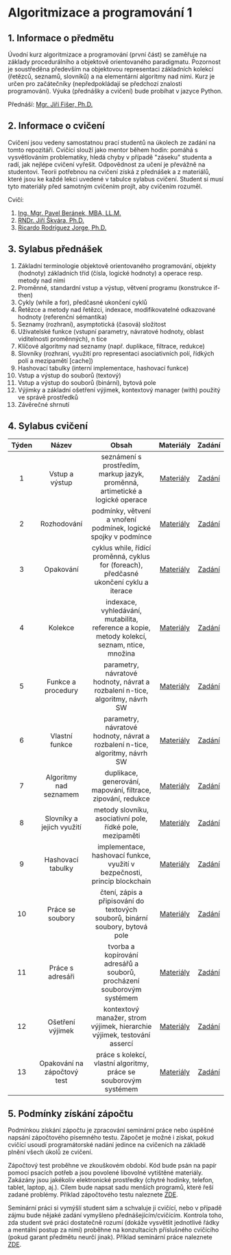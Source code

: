 # Algoritmizace a programování 1

## 1. Informace o předmětu

Úvodní kurz algoritmizace a programování (první část) se zaměřuje na základy procedurálního a objektově orientovaného paradigmatu. Pozornost je soustředěna především na objektovou representaci základních kolekcí (řetězců, seznamů, slovníků) a na elementární algoritmy nad nimi. Kurz je určen pro začátečníky (nepředpokládají se předchozí znalosti programování). Výuka (přednášky a cvičení) bude probíhat v jazyce Python.

Přednáší: [Mgr. Jiří Fišer, Ph.D.](https://ki.ujep.cz/cs/personalni-slozeni/jiri-fiser/)

## 2. Informace o cvičení

Cvičení jsou vedeny samostatnou prací studentů na úkolech ze zadání na tomto repozitáři. Cvičící slouží jako mentor během hodin: pomáhá s vysvětlováním problematiky, hledá chyby v případě "záseku" studenta a radí, jak nejlépe cvičení vyřešit. Odpovědnost za učení je převážně na studentovi. Teorii potřebnou na cvičení získá z přednášek a z materiálů, které jsou ke každé lekci uvedené v tabulce sylabus cvičení. Student si musí tyto materiály před samotným cvičením projít, aby cvičením rozuměl.

Cvičí:
1. [Ing. Mgr. Pavel Beránek, MBA, LL.M.](https://ki.ujep.cz/cs/personalni-slozeni/pavel-beranek/)
2. [RNDr. Jiří Škvára, Ph.D.](https://ki.ujep.cz/cs/personalni-slozeni/jiri-skvara/)
3. [Ricardo Rodríguez Jorge, Ph.D.](https://ki.ujep.cz/cs/personalni-slozeni/ricardo-rodriguez-jorge/)

## 3. Sylabus přednášek

1. Základní terminologie objektově orientovaného programování, objekty (hodnoty) základních tříd (čísla, logické hodnoty) a operace resp. metody nad nimi
2. Proměnné, standardní vstup a výstup, větvení programu (konstrukce if-then)
3. Cykly (while a for), předčasné ukončení cyklů
4. Řetězce a metody nad řetězci, indexace, modifikovatelné odkazované hodnoty (referenční sémantika)
5. Seznamy (rozhraní), asymptotická (časová) složitost
6. Uživatelské funkce (vstupní parametry, návratové hodnoty, oblast viditelnosti proměnných), n tice
7. Klíčové algoritmy nad seznamy (např. duplikace, filtrace, redukce)
8. Slovníky (rozhraní, využití pro representaci asociativních polí, řídkých polí a mezipamětí [cache])
9. Hashovací tabulky (interní implementace, hashovací funkce)
10. Vstup a výstup do souborů (textový)
11. Vstup a výstup do souborů (binární), bytová pole
12. Výjimky a základní ošetření výjimek, kontextový manager (with) použitý ve správě prostředků
13. Závěrečné shrnutí

## 4. Sylabus cvičení

|  Týden |  Název |  Obsah | Materiály | Zadání |
| :----: | :----: | :----: |  :----:   | :----: |
|    1   |  Vstup a výstup | seznámení s prostředím, markup jazyk, proměnná, artimetické a logické operace    | [Materiály]() | [Zadání](https://github.com/pavelberanek91/UJEP/tree/main/APR1/Cvičen%C3%AD%201) |
|    2   |  Rozhodování | podmínky, větvení a vnoření podmínek, logické spojky v podmínce | [Materiály]() | [Zadání](https://github.com/pavelberanek91/UJEP/tree/main/APR1/Cvičen%C3%AD%202) |
|    3   |  Opakování | cyklus while, řídící proměnná, cyklus for (foreach), předčasné ukončení cyklu a iterace | [Materiály]() | [Zadání](https://github.com/pavelberanek91/UJEP/tree/main/APR1/Cvičen%C3%AD%203) |
|    4   |  Kolekce | indexace, vyhledávání, mutabilita, reference a kopie, metody kolekcí, seznam, ntice, množina | [Materiály]() | [Zadání](https://github.com/pavelberanek91/UJEP/tree/main/APR1/Cvičen%C3%AD%204) |
|    5   |  Funkce a procedury | parametry, návratové hodnoty, návrat a rozbalení n-tice, algoritmy, návrh SW | [Materiály]() | [Zadání](https://github.com/pavelberanek91/UJEP/tree/main/APR1/Cvičen%C3%AD%205) |
|    6   |  Vlastní funkce | parametry, návratové hodnoty, návrat a rozbalení n-tice, algoritmy, návrh SW   | [Materiály]() | [Zadání](https://github.com/pavelberanek91/UJEP/tree/main/APR1/Cvičen%C3%AD%206) |
|    7   |  Algoritmy nad seznamem | duplikace, generování, mapování, filtrace, zipování, redukce           | [Materiály]() | [Zadání](https://github.com/pavelberanek91/UJEP/tree/main/APR1/Cvičen%C3%AD%207) |
|    8   |  Slovníky a jejich využití | metody slovníku, asociativní pole, řídké pole, mezipaměti           | [Materiály]() | [Zadání](https://github.com/pavelberanek91/UJEP/tree/main/APR1/Cvičen%C3%AD%208) |
|    9   |  Hashovací tabulky | implementace, hashovací funkce, využití v bezpečnosti, princip blockchain   | [Materiály]() | [Zadání](https://github.com/pavelberanek91/UJEP/tree/main/APR1/Cvičen%C3%AD%209) |
|   10   |  Práce se soubory | čtení, zápis a připisování do textových souborů, binární soubory, bytová pole| [Materiály]() | [Zadání](https://github.com/pavelberanek91/UJEP/tree/main/APR1/Cvičen%C3%AD%2010) |
|   11   |  Práce s adresáři | tvorba a kopírování adresářů a souborů, procházení souborovým systémem       | [Materiály]() | [Zadání](https://github.com/pavelberanek91/UJEP/tree/main/APR1/Cvičen%C3%AD%2011) |
|   12   |  Ošetření výjimek | kontextový manažer, strom výjimek, hierarchie výjimek, testování assercí     | [Materiály]() | [Zadání](https://github.com/pavelberanek91/UJEP/tree/main/APR1/Cvičen%C3%AD%2012) |
|   13   |  Opakování na zápočtový test |  práce s kolekcí, vlastní algoritmy, práce se souborovým systémem | [Materiály]() | [Zadání](https://github.com/pavelberanek91/UJEP/tree/main/APR1/Cvičen%C3%AD%2013) |


## 5. Podmínky získání zápočtu

Podmínkou získání zápočtu je zpracování seminární práce nebo úspěšné napsání zápočtového písemného testu. Zápočet je možné i získat, pokud cvičící usoudí programátorské nadání jedince na cvičeních na základě plnění všech úkolů ze cvičení. 

Zápočtový test proběhne ve zkouškovém období. Kód bude psán na papír pomocí psacích potřeb a jsou povolené libovolné vytištěné materiály. Zakázány jsou jakékoliv elektronické prostředky (chytré hodinky, telefon, tablet, laptop, aj.). Cílem bude napsat sadu menších programů, které řeší zadané problémy. Příklad zápočtového testu naleznete [ZDE]().

Seminární práci si vymýšlí student sám a schvaluje ji cvičící, nebo v případě zájmu bude nějaké zadání vymyšleno přednášejícím/cvičícím. Kontrola toho, zda student své práci dostatečně rozumí (dokáže vysvětlit jednotlivé řádky a mentální postup za nimi) proběhne na konzultacích příslušného cvičícího (pokud garant předmětu neurčí jinak). Příklad seminární práce naleznete [ZDE]().
